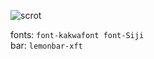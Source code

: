 ![scrot](https://i.ibb.co/Tr7XsWS/028.webp)

fonts: `font-kakwafont font-Siji`<br />
bar: `lemonbar-xft`<br />
